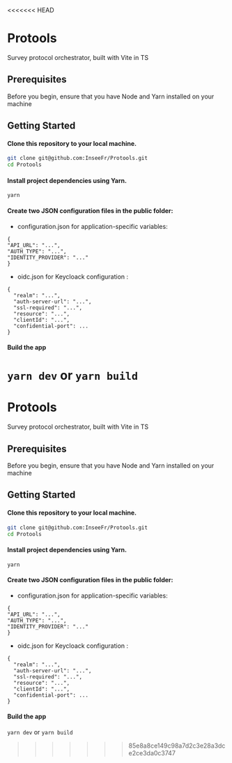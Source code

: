 <<<<<<< HEAD
# Protools
Survey protocol orchestrator, built with Vite in TS

## Prerequisites

Before you begin, ensure that you have Node and Yarn installed on your machine

## Getting Started

#### Clone this repository to your local machine.

   ```bash
   git clone git@github.com:InseeFr/Protools.git
   cd Protools
```

#### Install project dependencies using Yarn.

```
yarn
```

#### Create two JSON configuration files in the public folder:

- configuration.json for application-specific variables:

```
{
"API_URL": "...",
"AUTH_TYPE": "...",
"IDENTITY_PROVIDER": "..." 
}
```

- oidc.json for Keycloack configuration : 
``` 
{
  "realm": "...",
  "auth-server-url": "...",
  "ssl-required": "...",
  "resource": "...",
  "clientId": "...",
  "confidential-port": ...
}
```

#### Build the app
`yarn dev` or `yarn build`
=======
# Protools
Survey protocol orchestrator, built with Vite in TS

## Prerequisites

Before you begin, ensure that you have Node and Yarn installed on your machine

## Getting Started

#### Clone this repository to your local machine.

   ```bash
   git clone git@github.com:InseeFr/Protools.git
   cd Protools
```

#### Install project dependencies using Yarn.

```
yarn
```

#### Create two JSON configuration files in the public folder:

- configuration.json for application-specific variables:

```
{
"API_URL": "...",
"AUTH_TYPE": "...",
"IDENTITY_PROVIDER": "..." 
}
```

- oidc.json for Keycloack configuration : 
``` 
{
  "realm": "...",
  "auth-server-url": "...",
  "ssl-required": "...",
  "resource": "...",
  "clientId": "...",
  "confidential-port": ...
}
```

#### Build the app
`yarn dev` or `yarn build`
>>>>>>> 85e8a8ce149c98a7d2c3e28a3dce2ce3da0c3747
